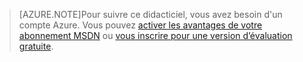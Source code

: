
> [AZURE.NOTE]Pour suivre ce didacticiel, vous avez besoin d'un compte Azure. Vous pouvez <a href="/pricing/member-offers/msdn-benefits-details/" target="_blank">activer les avantages de votre abonnement MSDN</a> ou <a href="/pricing/free-trial/" target="_blank">vous inscrire pour une version d’évaluation gratuite</a>.

<!---HONumber=July15_HO4-->